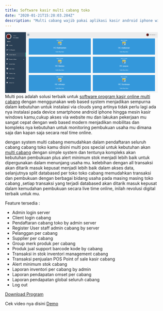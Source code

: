 ```yaml
---
title: Software kasir multi cabang toko
date: "2020-01-21T15:28:03.284Z"
description: "Multi cabang wajib pakai aplikasi kasir android iphone windows online ini, cek pembukuan per cabang dan seluruh cabang via smartphone mu langsung"
---
```

![software kasir mesin kasir online android iphone multi cabang toko](./multicabang.png)
Multi pos adalah solusi terbaik untuk [software program kasir online multi cabang](https://mesinkasir.netlify.com/multicabang/) dengan menggunakan web based system menjadikan sempurna dalam kebutuhan untuk instalasi via clouds yang artinya tidak perlu lagi ada nya instalasi pada device smartphone android iphone hingga mesin kasir windows kamu,cukup akses via website mu dan lakukan pekerjaan mu sangat cepat dengan web based modern menjadikan mobilitas dan kompleks nya kebutuhan untuk monitoring pembukuan usaha mu dimana saja dan kapan saja secara real time online.

dengan system multi cabang memudahkan dalam pendaftaran seluruh cabang cabang toko kamu disini multi pos special untuk kebutuhan akan [multi cabang](https://mesinkasir.netlify.com/multicabang/) dengan simple system dan tentunya kompleks akan kebutuhan pembukuan plus alert minimum stok menjadi lebih baik untuk dipergunakan dalam menunjang usaha mu. kelebihan dengan all transaksi akan ditarik masuk kepusat menjadi lebih baik dalam akses data, selanjutnya split databased per toko toko cabang memudahkan transaksi dan pembukuan dengan berbagai bidang usaha pada masing masing toko cabang ,setiap transaksi yang terjadi databased akan ditarik masuk kepusat dalam kemudahan pembukuan secara live time online, inilah revolusi digital terbaik untuk mu.

Feature tersedia :
+ Admin login server
+ Client login cabang
+ Pendaftaran cabang toko by admin server
+ Register User staff admin cabang by server
+ Pelanggan per cabang
+ Supplier per cabang
+ Group merk produk per cabang
+ Produk jual support barcode kode by cabang
+ Transaksi in stok inventori management cabang
+ Transaksi penjualan POS Point of sale kasir cabang
+ Alert minimum stok cabang
+ Laporan inventori per cabang by admin
+ Laporan pendapatan omset per cabang
+ Laporan pendapatan global seluruh cabang
+ Log out

[Download Program](https://mesinkasir.github.io/e-catalog/MULTIPOS%20OUTLET.pdf)

Cek video nya disini
[Demo](https://youtu.be/1dcU3I-Ozcs)